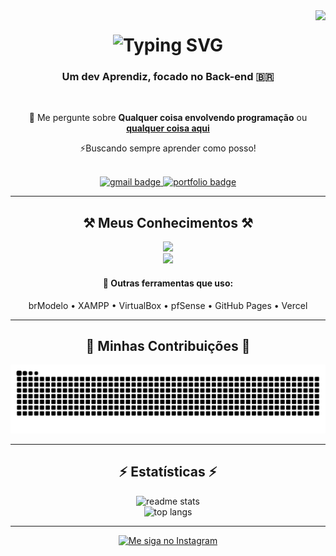 <img align="right" src="https://visitor-badge.laobi.icu/badge?page_id=Thales-Vialta.Thales-Vialta" />

<h1 align="center">
  <img src="https://readme-typing-svg.herokuapp.com/?font=Righteous&size=35&center=true&vCenter=true&width=500&height=70&duration=4000&lines=Olá!+👋;+Eu+sou+Thales+Vialta!;Aceita+um+Café?☕;" alt="Typing SVG" /> 
</h1>

<h3 align="center">Um dev Aprendiz, focado no Back-end 🇧🇷</h3>

<br/>

<div align="center">
  
  <p>💬 Me pergunte sobre <b>Qualquer coisa envolvendo programação</b> ou <a href="https://github.com/Thales-Vialta/Thales-Vialta/issues"><b>qualquer coisa aqui</b></a></p> 
  <p>⚡Buscando sempre aprender como posso!</p> 
</div>

<br/>

<div align="center">
<a href="https://mail.google.com/mail/?view=cm&fs=1&to=thalesvialta12@gmail.com" target="_blank">
  <img src="https://img.shields.io/badge/Gmail-333333?style=for-the-badge&logo=gmail&logoColor=red" alt="gmail badge" />
</a>
  <a href="#" target="_blank">
    <img src="https://img.shields.io/badge/Portfolio-FF5722?style=for-the-badge&logo=todoist&logoColor=white" alt="portfolio badge" />
  </a>
</div>

<hr/>

<h2 align="center">⚒️ Meus Conhecimentos ⚒️</h2> 
<p align="center">
  <img src="https://skillicons.dev/icons?i=python,java,cs,cpp,c,git,vscode,github,figma,django" /> 
  <br/>
  <img src="https://skillicons.dev/icons?i=php,powershell,postgres,mysql,sqlite" /> 
</p>

<h4 align="center">🧰 Outras ferramentas que uso:</h4> 
<p align="center">
  brModelo • XAMPP • VirtualBox • pfSense • GitHub Pages • Vercel  
</p>

<hr/>

<h2 align="center">🐍 Minhas Contribuições 🐍</h2>
<div align="center">
  <img src="https://raw.githubusercontent.com/Thales-Vialta/Thales-Vialta/output/github-contribution-grid-snake-dark.svg" alt="snake gif" />
</div>

<hr/>

<h2 align="center">⚡ Estatísticas ⚡</h2>

<div align="center">
  <img width="390" src="https://github-readme-stats.vercel.app/api?username=Thales-Vialta&count_private=true&show_icons=true&theme=react&rank_icon=github&border_radius=10" alt="readme stats" />
  <br/>
  <img width="325" src="https://github-readme-stats.vercel.app/api/top-langs/?username=Thales-Vialta&langs_count=8&layout=compact&theme=react&border_radius=10&size_weight=0.5&count_weight=0.5&exclude_repo=github-readme-stats" alt="top langs" />
</div>

<hr/>

<div align="center">
  <a href="https://www.instagram.com/tha.tha_vialta" target="_blank">
    <img height="64" style="border:0px;height:64px;" src="https://storage.ko-fi.com/cdn/kofi1.png?v=3" alt="Me siga no Instagram" />
  </a>
</div> 
